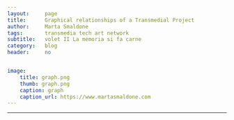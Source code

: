 ```yaml
---
layout:     page
title:      Graphical relationships of a Transmedial Project
author:     Marta Smaldone
tags: 		transmedia tech art network
subtitle:  	volet II La memoria si fa carne
category:   blog
header:     no


image:
    title: graph.png
    thumb: graph.png
    caption: graph 
    caption_url: https://www.martasmaldone.com
---
```

<!-- Start Writing Below in Markdown -->



---


